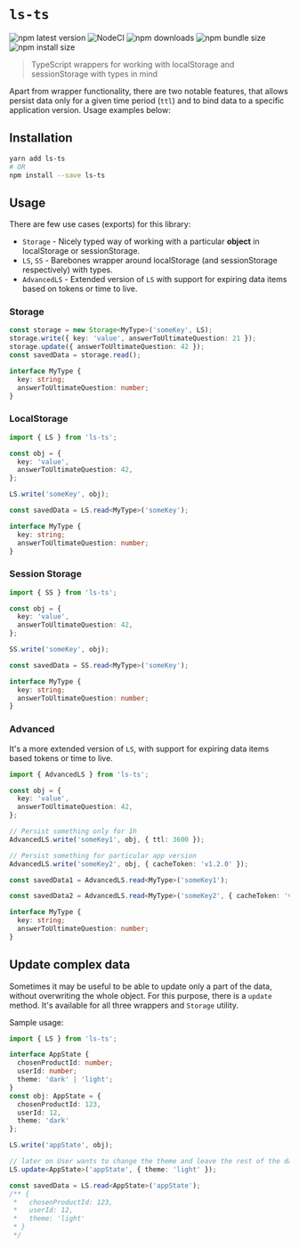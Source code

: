 # `ls-ts`

![npm latest version](https://img.shields.io/npm/v/ls-ts)
![NodeCI](https://github.com/yhnavein/ls-ts/workflows/NodeCI/badge.svg)
![npm downloads](https://img.shields.io/npm/dw/ls-ts.svg)
![npm bundle size](https://flat-badgen.vercel.app/bundlephobia/minzip/ls-ts)
![npm install size](https://packagephobia.now.sh/badge?p=ls-ts)

> TypeScript wrappers for working with localStorage and sessionStorage with types in mind

Apart from wrapper functionality, there are two notable features, that allows persist data only for a given time period (`ttl`) and to bind data to a specific application version.
Usage examples below:

## Installation

```bash
yarn add ls-ts
# OR
npm install --save ls-ts
```

## Usage

There are few use cases (exports) for this library:

- `Storage` - Nicely typed way of working with a particular **object** in localStorage or sessionStorage.
- `LS`, `SS` - Barebones wrapper around localStorage (and sessionStorage respectively) with types.
- `AdvancedLS` - Extended version of `LS` with support for expiring data items based on tokens or time to live.

### Storage

```ts
const storage = new Storage<MyType>('someKey', LS);
storage.write({ key: 'value', answerToUltimateQuestion: 21 });
storage.update({ answerToUltimateQuestion: 42 });
const savedData = storage.read();

interface MyType {
  key: string;
  answerToUltimateQuestion: number;
}
```

### LocalStorage

```ts
import { LS } from 'ls-ts';

const obj = {
  key: 'value',
  answerToUltimateQuestion: 42,
};

LS.write('someKey', obj);

const savedData = LS.read<MyType>('someKey');

interface MyType {
  key: string;
  answerToUltimateQuestion: number;
}
```

### Session Storage

```ts
import { SS } from 'ls-ts';

const obj = {
  key: 'value',
  answerToUltimateQuestion: 42,
};

SS.write('someKey', obj);

const savedData = SS.read<MyType>('someKey');

interface MyType {
  key: string;
  answerToUltimateQuestion: number;
}
```

### Advanced

It's a more extended version of `LS`, with support for expiring data items based tokens or time to live.

```ts
import { AdvancedLS } from 'ls-ts';

const obj = {
  key: 'value',
  answerToUltimateQuestion: 42,
};

// Persist something only for 1h
AdvancedLS.write('someKey1', obj, { ttl: 3600 });

// Persist something for particular app version
AdvancedLS.write('someKey2', obj, { cacheToken: 'v1.2.0' });

const savedData1 = AdvancedLS.read<MyType>('someKey1');

const savedData2 = AdvancedLS.read<MyType>('someKey2', { cacheToken: 'v1.2.0' });

interface MyType {
  key: string;
  answerToUltimateQuestion: number;
}
```

## Update complex data

Sometimes it may be useful to be able to update only a part of the data, without overwriting the whole object.
For this purpose, there is a `update` method. It's available for all three wrappers and `Storage` utility.

Sample usage:

```ts
import { LS } from 'ls-ts';

interface AppState {
  chosenProductId: number;
  userId: number;
  theme: 'dark' | 'light';
}
const obj: AppState = {
  chosenProductId: 123,
  userId: 12,
  theme: 'dark'
};

LS.write('appState', obj);

// later on User wants to change the theme and leave the rest of the data intact
LS.update<AppState>('appState', { theme: 'light' });

const savedData = LS.read<AppState>('appState');
/** {
 *   chosenProductId: 123,
 *   userId: 12,
 *   theme: 'light'
 * }
 */
```
